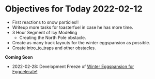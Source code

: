 # Objectives for Today 2022-02-12

- First reactions to snow particles!!
- Writeup more tasks for toasterfuel in case he has more time.
- 3 Hour Segment of Icy Modeling
  - Creating the North Pole obstacle.
- Create as many track layouts for the winter eggspansion as possible.
- Create intro_to_traps and other obstacles.


**Coming Soon**

- 2022-02-28: Development Freeze of [Winter Eggspansion for Eggcelerate!](https://store.steampowered.com/app/1902100/Winter_Eggspansion_for_Eggcelerate/)

